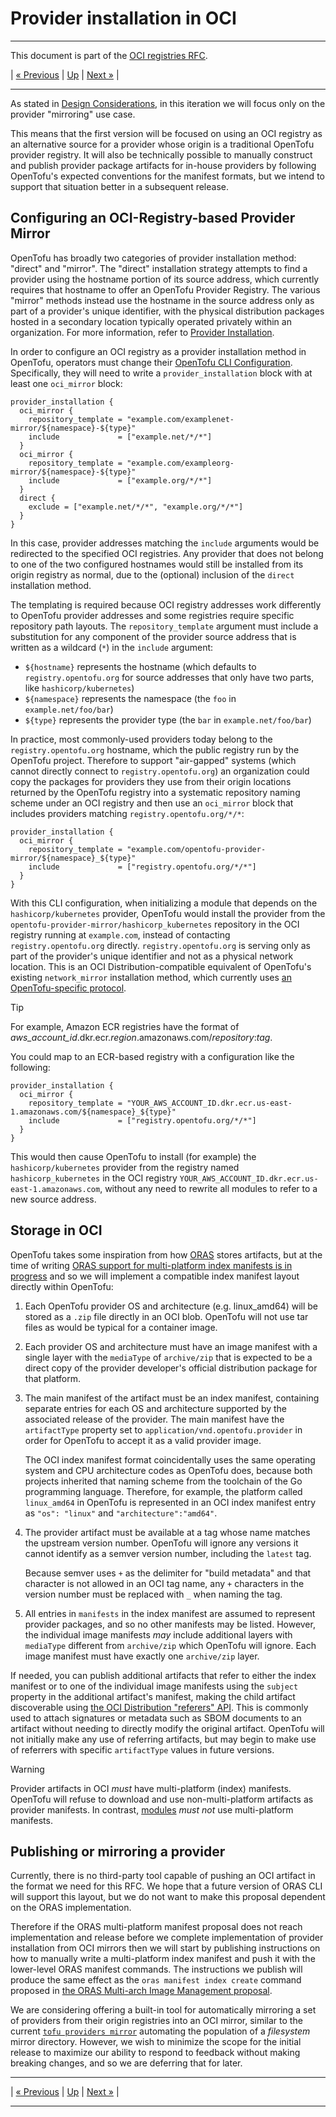 # Provider installation in OCI

---

This document is part of the [OCI registries RFC](../20241206-oci-registries.md).

| [« Previous](3-design-considerations.md) | [Up](../20241206-oci-registries.md) | [Next »](5-modules.md) |

---

As stated in [Design Considerations](3-design-considerations.md), in this iteration we will focus only on the provider "mirroring" use case.

This means that the first version will be focused on using an OCI registry as an alternative source for a provider whose origin is a traditional OpenTofu provider registry. It will also be technically possible to manually construct and publish provider package artifacts for in-house providers by following OpenTofu's expected conventions for the manifest formats, but we intend to support that situation better in a subsequent release.

## Configuring an OCI-Registry-based Provider Mirror

OpenTofu has broadly two categories of provider installation method: "direct" and "mirror". The "direct" installation strategy attempts to find a provider using the hostname portion of its source address, which currently requires that hostname to offer an OpenTofu Provider Registry. The various "mirror" methods instead use the hostname in the source address only as part of a provider's unique identifier, with the physical distribution packages hosted in a secondary location typically operated privately within an organization. For more information, refer to [Provider Installation](https://opentofu.org/docs/cli/config/config-file/#provider-installation).

In order to configure an OCI registry as a provider installation method in OpenTofu, operators must change their [OpenTofu CLI Configuration](https://opentofu.org/docs/cli/config/config-file/). Specifically, they will need to write a `provider_installation` block with at least one `oci_mirror` block:

```hcl
provider_installation {
  oci_mirror {
    repository_template = "example.com/examplenet-mirror/${namespace}-${type}"
    include             = ["example.net/*/*"]
  }
  oci_mirror {
    repository_template = "example.com/exampleorg-mirror/${namespace}-${type}"
    include             = ["example.org/*/*"]
  }
  direct {
    exclude = ["example.net/*/*", "example.org/*/*"]
  }
}
```

In this case, provider addresses matching the `include` arguments would be redirected to the specified OCI registries. Any provider that does not belong to one of the two configured hostnames would still be installed from its origin registry as normal, due to the (optional) inclusion of the `direct` installation method.

The templating is required because OCI registry addresses work differently to OpenTofu provider addresses and some registries require specific repository path layouts. The `repository_template` argument must include a substitution for any component of the provider source address that is written as a wildcard (`*`) in the `include` argument:

* `${hostname}` represents the hostname (which defaults to `registry.opentofu.org` for source addresses that only have two parts, like `hashicorp/kubernetes`)
* `${namespace}` represents the namespace (the `foo` in `example.net/foo/bar`)
* `${type}` represents the provider type (the `bar` in `example.net/foo/bar`)

In practice, most commonly-used providers today belong to the `registry.opentofu.org` hostname, which the public registry run by the OpenTofu project. Therefore to support "air-gapped" systems (which cannot directly connect to `registry.opentofu.org`) an organization could copy the packages for providers they use from their origin locations returned by the OpenTofu registry into a systematic repository naming scheme under an OCI registry and then use an `oci_mirror` block that includes providers matching `registry.opentofu.org/*/*`:

```hcl
provider_installation {
  oci_mirror {
    repository_template = "example.com/opentofu-provider-mirror/${namespace}_${type}"
    include             = ["registry.opentofu.org/*/*"]
  }
}
```

With this CLI configuration, when initializing a module that depends on the `hashicorp/kubernetes` provider, OpenTofu would install the provider from the `opentofu-provider-mirror/hashicorp_kubernetes` repository in the OCI registry running at `example.com`, instead of contacting `registry.opentofu.org` directly. `registry.opentofu.org` is serving only as part of the provider's unique identifier and not as a physical network location. This is an OCI Distribution-compatible equivalent of OpenTofu's existing `network_mirror` installation method, which currently uses [an OpenTofu-specific protocol](https://opentofu.org/docs/internals/provider-network-mirror-protocol/).

> [!TIP]
> For example, Amazon ECR registries have the format of *aws_account_id*.dkr.ecr.*region*.amazonaws.com/*repository*:*tag*.
> 
> You could map to an ECR-based registry with a configuration like the following:
> 
> ```hcl
> provider_installation {
>   oci_mirror {
>     repository_template = "YOUR_AWS_ACCOUNT_ID.dkr.ecr.us-east-1.amazonaws.com/${namespace}_${type}"
>     include             = ["registry.opentofu.org/*/*"]
>   }
> }
> ```
> 
> This would then cause OpenTofu to install (for example) the `hashicorp/kubernetes` provider from the registry named `hashicorp_kubernetes` in the OCI registry `YOUR_AWS_ACCOUNT_ID.dkr.ecr.us-east-1.amazonaws.com`, without any need to rewrite all modules to refer to a new source address.

## Storage in OCI

OpenTofu takes some inspiration from how [ORAS](1-oci-primer.md#oras) stores artifacts, but at the time of writing [ORAS support for multi-platform index manifests is in progress](https://github.com/oras-project/oras/pull/1514) and so we will implement a compatible index manifest layout directly within OpenTofu:

1. Each OpenTofu provider OS and architecture (e.g. linux_amd64) will be stored as a `.zip` file directly in an OCI blob. OpenTofu will not use tar files as would be typical for a container image.
2. Each provider OS and architecture must have an image manifest with a single layer with the `mediaType` of `archive/zip` that is expected to be a direct copy of the provider developer's official distribution package for that platform.
3. The main manifest of the artifact must be an index manifest, containing separate entries for each OS and architecture supported by the associated release of the provider. The main manifest have the `artifactType` property set to `application/vnd.opentofu.provider` in order for OpenTofu to accept it as a valid provider image.

    The OCI index manifest format coincidentally uses the same operating system and CPU architecture codes as OpenTofu does, because both projects inherited that naming scheme from the toolchain of the Go programming language. Therefore, for example, the platform called `linux_amd64` in OpenTofu is represented in an OCI index manifest entry as `"os": "linux"` and `"architecture":"amd64"`.
4. The provider artifact must be available at a tag whose name matches the upstream version number. OpenTofu will ignore any versions it cannot identify as a semver version number, including the `latest` tag.

    Because semver uses `+` as the delimiter for "build metadata" and that character is not allowed in an OCI tag name, any `+` characters in the version number must be replaced with `_` when naming the tag.
5. All entries in `manifests` in the index manifest are assumed to represent provider packages, and so no other manifests may be listed. However, the individual image manifests _may_ include additional layers with `mediaType` different from `archive/zip` which OpenTofu will ignore. Each image manifest must have exactly one `archive/zip` layer.

If needed, you can publish additional artifacts that refer to either the index manifest or to one of the individual image manifests using the `subject` property in the additional artifact's manifest, making the child artifact discoverable using [the OCI Distribution "referers" API](https://github.com/opencontainers/distribution-spec/blob/main/spec.md#listing-referrers). This is commonly used to attach signatures or metadata such as SBOM documents to an artifact without needing to directly modify the original artifact. OpenTofu will not initially make any use of referring artifacts, but may begin to make use of referrers with specific `artifactType` values in future versions.

> [!WARNING]
> Provider artifacts in OCI *must* have multi-platform (index) manifests. OpenTofu will refuse to download and use non-multi-platform artifacts as provider manifests. In contrast, [modules](5-modules.md) *must not* use multi-platform manifests.

## Publishing or mirroring a provider

Currently, there is no third-party tool capable of pushing an OCI artifact in the format we need for this RFC. We hope that a future version of ORAS CLI will support this layout, but we do not want to make this proposal dependent on the ORAS implementation.

Therefore if the ORAS multi-platform manifest proposal does not reach implementation and release before we complete implementation of provider installation from OCI mirrors then we will start by publishing instructions on how to manually write a multi-platform index manifest and push it with the lower-level ORAS manifest commands. The instructions we publish will produce the same effect as the `oras manifest index create` command proposed in [the ORAS Multi-arch Image Management proposal](https://github.com/oras-project/oras/blob/fb6e94d00e59ea6d468cbf8656cf760ef7f1751c/docs/proposals/multi-arch-image-mgmt.md).

We are considering offering a built-in tool for automatically mirroring a set of providers from their origin registries into an OCI mirror, similar to the current [`tofu providers mirror`](https://opentofu.org/docs/cli/commands/providers/mirror/) automating the population of a _filesystem_ mirror directory. However, we wish to minimize the scope for the initial release to maximize our ability to respond to feedback without making breaking changes, and so we are deferring that for later.

---

| [« Previous](3-design-considerations.md) | [Up](../20241206-oci-registries.md) | [Next »](5-modules.md) |

---
